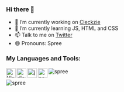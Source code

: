 ### Hi there 👋



- 🔭 I’m currently working on <a href="https://github.com/spreehertz/cleckzie">Cleckzie </a>
- 🌱 I’m currently learning JS, HTML and CSS
- 📫 Talk to me on <a href="https://www.twitter.com/spreehertz">Twitter</a>
- 😄 Pronouns: Spree

### My Languages and Tools:
<div>
<img align="left" alt="Visual Studio Code" width="26px" src="https://i.imgur.com/LwSdAlE.png" />
<img align="left" alt="discord.js" width="26px" src="https://i.imgur.com/SI1DZf3.png" />
<img align="left" alt="js" width="26px" src="https://i.imgur.com/3u1wzwE.png"/>
<img align="left" alt="node.js" width="26px" src="https://i.imgur.com/tYLFZBh.png/> <br> <br>
<img align="left" alt="css" width="26px" src="![image](https://user-images.githubusercontent.com/48062454/115431660-2d26ba80-a223-11eb-8b29-5b4885b217a5.png)" <a href="https://en.wikipedia.org/wiki/CSS"</a>
</div>

<div>
<p align="left">
  <img src="https://github-readme-stats.vercel.app/api?username=SpreeHertz&show_icons=true&locale=en&theme=dark&layout=compact" alt="spree" />
</p>
<p align="left">
  <img src="https://github-readme-stats.vercel.app/api/top-langs?username=SpreeHertz&show_icons=true&locale=en&layout=compact&theme=dark" alt="spree" />
</p>
<div>
